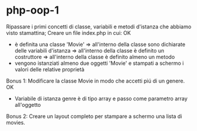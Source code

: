 # php-oop-1

Ripassare i primi concetti di classe, variabili e metodi d'istanza che abbiamo visto stamattina;
Creare un file index.php in cui: OK
 - è definita una classe 'Movie'
   => all'interno della classe sono dichiarate delle variabili d'istanza
   => all'interno della classe è definito un costruttore
   => all'interno della classe è definito almeno un metodo
- vengono istanziati almeno due oggetti 'Movie' e stampati a schermo i valori delle relative proprietà

Bonus 1:
Modificare la classe Movie in modo che accetti piú di un genere. OK 
- Variabile di istanza genre è di tipo array e passo come parametro array all'oggetto

Bonus 2:
Creare un layout completo per stampare a schermo una lista di movies. 